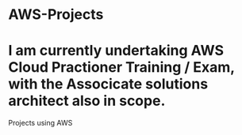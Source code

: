 # AWS-Projects

# I am currently undertaking AWS Cloud Practioner Training / Exam, with the Associcate solutions architect also in scope. 
Projects using AWS
